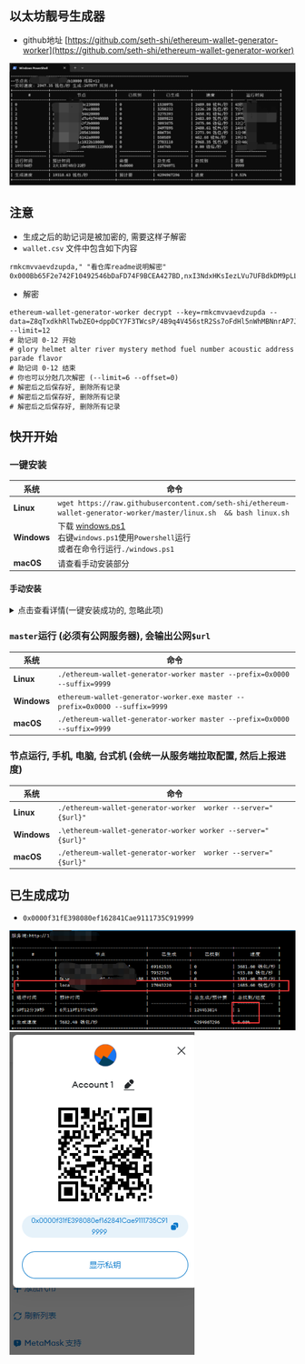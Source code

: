 ## 以太坊靓号生成器
* github地址 [https://github.com/seth-shi/ethereum-wallet-generator-worker](https://github.com/seth-shi/ethereum-wallet-generator-worker)

![运行图](assets/1.png)


## 注意
* 生成之后的助记词是被加密的, 需要这样子解密
* `wallet.csv` 文件中包含如下内容
```text
rmkcmvvaevdzupda," "看仓库readme说明解密"
0x000Bb65F2e742F10492546bDaFD74F9BCEA427BD,nxI3NdxHKsIezLVu7UFBdkDM9pLLnEvgP/ZxlHtzq1ICtTDhhkKNCj8T1bAbyVKarh3wnYEng3hx1dPrxOEmYla9JO+OqIFTWc9VXdq8pay20DL+Kixy6mS3o4K0r11/Z3E5YQ==
```
* 解密
```text
ethereum-wallet-generator-worker decrypt --key=rmkcmvvaevdzupda --data=Z8qTxdkhRlTwbZEO+dppDCY7F3TWcsP/4B9q4V456stR2Ss7oFdHl5nWhMBNnrAP7J3H3xkk3jEzUqnAdW9V2nfgJKEsKh1QlCKy7lnfzKbVlKl020x5NAdfvzgeZ8+LQj5GgT9VbHI/jeO1XWc= --limit=12
# 助记词 0-12 开始
# glory helmet alter river mystery method fuel number acoustic address parade flavor
# 助记词 0-12 结束
# 你也可以分尅几次解密 (--limit=6 --offset=0)
# 解密后之后保存好, 删除所有记录
# 解密后之后保存好, 删除所有记录
# 解密后之后保存好, 删除所有记录
```

## 快开开始
### 一键安装

| 系统        | 命令                                                                                                                                                                                 |
|-----------|------------------------------------------------------------------------------------------------------------------------------------------------------------------------------------|
| **Linux**    | `wget https://raw.githubusercontent.com/seth-shi/ethereum-wallet-generator-worker/master/linux.sh  && bash linux.sh`                                                                |
| **Windows** | 下载 [windows.ps1](https://raw.githubusercontent.com/seth-shi/ethereum-wallet-generator-worker/master/windows.ps1) <br> 右键`windows.ps1`使用`Powershell`运行 <br> 或者在命令行运行`./windows.ps1` |
| **macOS** | 请查看手动安装部分                                                                                                                                                                          |

#### 手动安装
<details> <summary>点击查看详情(一键安装成功的, 忽略此项)</summary>

* 下载二进制文件(或者自行构建), 现在基本都是`amd`架构, 如果不能运行,自行把链接中的`amd`换成`arm`(比如安卓中)

| 系统        | 命令                                                                                                                                                                                                                                                                                                 |
|-----------|----------------------------------------------------------------------------------------------------------------------------------------------------------------------------------------------------------------------------------------------------------------------------------------------------|
| **Linux**    | `wget https://github.com/seth-shi/ethereum-wallet-generator-worker/releases/download/v9.9.9/ethereum-wallet-generator-worker-v9.9.9-linux-amd64.tar.gz`                                                                                                                                              |
| **Windows** | 点击下载[https://github.com/seth-shi/ethereum-wallet-generator-worker/releases/download/v9.9.9/ethereum-wallet-generator-worker-v9.9.9-windows-amd64.zip](https://github.com/seth-shi/ethereum-wallet-generator-worker/releases/download/v9.9.9/ethereum-wallet-generator-worker-v9.9.9-windows-amd64.zip) |
| **macOS** | 点击下载[https://github.com/seth-shi/ethereum-wallet-generator-worker/releases/download/v9.9.9/ethereum-wallet-generator-worker-v9.9.9-darwin-amd64.tar.gz](https://github.com/seth-shi/ethereum-wallet-generator-worker/releases/download/v9.9.9/ethereum-wallet-generator-worker-v9.9.9-darwin-amd64.tar.gz)]                                                                                                                                           |

* 解压文件

| 系统        | 命令                                                                  |
|-----------|---------------------------------------------------------------------|
| **Linux**    | `tar xvf ethereum-wallet-generator-worker-v9.9.9-linux-amd64.tar.gz` |
| **Windows** | 双击解压                                                                |
| **macOS** | 双击解压                                                                |
</details>


### `master`运行 (必须有公网服务器), 会输出公网`$url`

| 系统        | 命令                                                                         |
|-----------|----------------------------------------------------------------------------|
| **Linux**    | `./ethereum-wallet-generator-worker master --prefix=0x0000 --suffix=9999`   |
| **Windows** | `ethereum-wallet-generator-worker.exe master --prefix=0x0000 --suffix=9999` |
| **macOS** | `./ethereum-wallet-generator-worker master --prefix=0x0000 --suffix=9999`   |

### 节点运行, 手机, 电脑, 台式机 (会统一从服务端拉取配置, 然后上报进度)

| 系统        | 命令                                                                                                  |
|-----------|-----------------------------------------------------------------------------------------------------|
| **Linux**    | `./ethereum-wallet-generator-worker  worker --server="{$url}"`                                         |
| **Windows** | `.\ethereum-wallet-generator-worker worker --server="{$url}"`                                          |
| **macOS** | `./ethereum-wallet-generator-worker  worker --server="{$url}"`                                   |

## 已生成成功
* `0x0000f31fE398080ef162841Cae9111735C919999`

![运行图](assets/2.png)
![运行图](assets/3.png)
